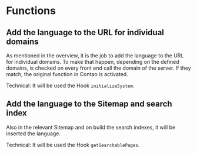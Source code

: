 # Functions


## Add the language to the URL for individual domains

As mentioned in the overview, it is the job to add the language to the URL for individual domains.
To make that happen, depending on the defined domains, is checked on every front end call the domain of the server.
If they match, the original function in Contao is activated.

Technical: It will be used the Hook ```initializeSystem```.


## Add the language to the Sitemap and search index

Also in the relevant Sitemap and on build the search indexes, it will be inserted the language.

Technical: It will be used the Hook ```getSearchablePages```.
